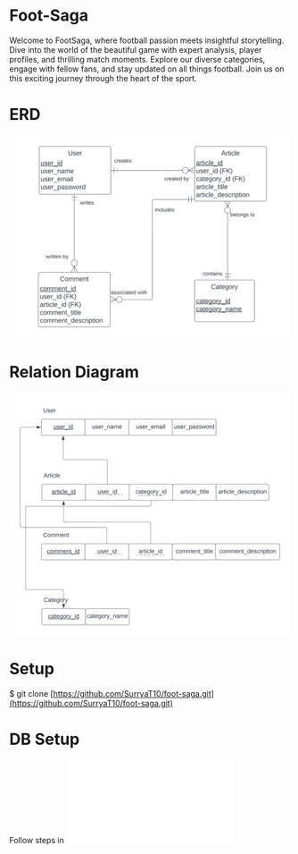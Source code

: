 # Foot-Saga
<p>Welcome to FootSaga, where football passion meets insightful storytelling. Dive into the world of the beautiful game with expert analysis, player profiles, and thrilling match moments. Explore our diverse categories, engage with fellow fans, and stay updated on all things football. Join us on this exciting journey through the heart of the sport.</p>

# ERD
![ERD for Foot-Blogger!](/Design/ERD.png)

# Relation Diagram
![Relation for Foot-Blogger!](/Design/Relation.png)

# Setup
$ git clone [https://github.com/SurryaT10/foot-saga.git](https://github.com/SurryaT10/foot-saga.git)

# DB Setup
Follow steps in ![DB-Setup](/Design/Database_Setup.txt)
